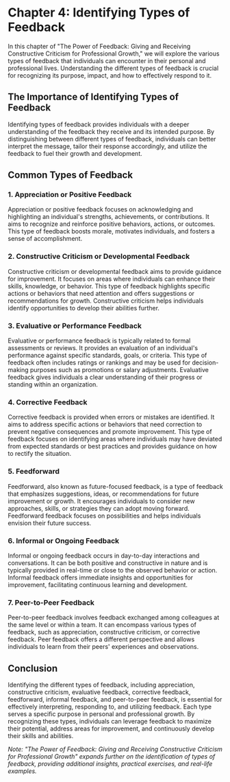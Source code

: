 Chapter 4: Identifying Types of Feedback
========================================

In this chapter of "The Power of Feedback: Giving and Receiving Constructive Criticism for Professional Growth," we will explore the various types of feedback that individuals can encounter in their personal and professional lives. Understanding the different types of feedback is crucial for recognizing its purpose, impact, and how to effectively respond to it.

The Importance of Identifying Types of Feedback
-----------------------------------------------

Identifying types of feedback provides individuals with a deeper understanding of the feedback they receive and its intended purpose. By distinguishing between different types of feedback, individuals can better interpret the message, tailor their response accordingly, and utilize the feedback to fuel their growth and development.

Common Types of Feedback
------------------------

### 1. Appreciation or Positive Feedback

Appreciation or positive feedback focuses on acknowledging and highlighting an individual's strengths, achievements, or contributions. It aims to recognize and reinforce positive behaviors, actions, or outcomes. This type of feedback boosts morale, motivates individuals, and fosters a sense of accomplishment.

### 2. Constructive Criticism or Developmental Feedback

Constructive criticism or developmental feedback aims to provide guidance for improvement. It focuses on areas where individuals can enhance their skills, knowledge, or behavior. This type of feedback highlights specific actions or behaviors that need attention and offers suggestions or recommendations for growth. Constructive criticism helps individuals identify opportunities to develop their abilities further.

### 3. Evaluative or Performance Feedback

Evaluative or performance feedback is typically related to formal assessments or reviews. It provides an evaluation of an individual's performance against specific standards, goals, or criteria. This type of feedback often includes ratings or rankings and may be used for decision-making purposes such as promotions or salary adjustments. Evaluative feedback gives individuals a clear understanding of their progress or standing within an organization.

### 4. Corrective Feedback

Corrective feedback is provided when errors or mistakes are identified. It aims to address specific actions or behaviors that need correction to prevent negative consequences and promote improvement. This type of feedback focuses on identifying areas where individuals may have deviated from expected standards or best practices and provides guidance on how to rectify the situation.

### 5. Feedforward

Feedforward, also known as future-focused feedback, is a type of feedback that emphasizes suggestions, ideas, or recommendations for future improvement or growth. It encourages individuals to consider new approaches, skills, or strategies they can adopt moving forward. Feedforward feedback focuses on possibilities and helps individuals envision their future success.

### 6. Informal or Ongoing Feedback

Informal or ongoing feedback occurs in day-to-day interactions and conversations. It can be both positive and constructive in nature and is typically provided in real-time or close to the observed behavior or action. Informal feedback offers immediate insights and opportunities for improvement, facilitating continuous learning and development.

### 7. Peer-to-Peer Feedback

Peer-to-peer feedback involves feedback exchanged among colleagues at the same level or within a team. It can encompass various types of feedback, such as appreciation, constructive criticism, or corrective feedback. Peer feedback offers a different perspective and allows individuals to learn from their peers' experiences and observations.

Conclusion
----------

Identifying the different types of feedback, including appreciation, constructive criticism, evaluative feedback, corrective feedback, feedforward, informal feedback, and peer-to-peer feedback, is essential for effectively interpreting, responding to, and utilizing feedback. Each type serves a specific purpose in personal and professional growth. By recognizing these types, individuals can leverage feedback to maximize their potential, address areas for improvement, and continuously develop their skills and abilities.

*Note: "The Power of Feedback: Giving and Receiving Constructive Criticism for Professional Growth" expands further on the identification of types of feedback, providing additional insights, practical exercises, and real-life examples.*
